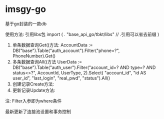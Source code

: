 # imsgy-go

基于go封装的一款db

使用方法:
引用libs包
import (
	. "base_api_go/tbkt/libs" // .引用可以省去前缀
)
1. 单条数据查询Get()方法:
AccountData := DB("base").Table("auth_account").Filter("phone=?", PhoneNumber).Get()
2. 多条数据查询All()方法
UserData := DB("base").Table("auth_user").Filter("account_id=? AND type=? AND status<>?", AccountId, UserType, 2).Select(
"account_id", "id AS user_id", "last_login", "real_pwd", "status").All()
3. 创建记录Create方法:
4. 更新记录Update方法:

注: Filter入参即为where条件


最新更新了连接池设置和事务控制
